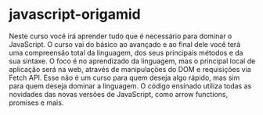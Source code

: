 # javascript-origamid
Neste curso você irá aprender tudo que é necessário para dominar o JavaScript. O curso vai do básico ao avançado e ao final dele você terá uma compreensão total da linguagem, dos seus principais métodos e da sua sintaxe.  O foco é no aprendizado da linguagem, mas o principal local de aplicação será na web, através de manipulações do DOM e requisições via Fetch API.  Esse não é um curso para quem deseja algo rápido, mas sim para quem deseja dominar a linguagem. O código ensinado utiliza todas as novidades das novas versões de JavaScript, como arrow functions, promises e mais.
